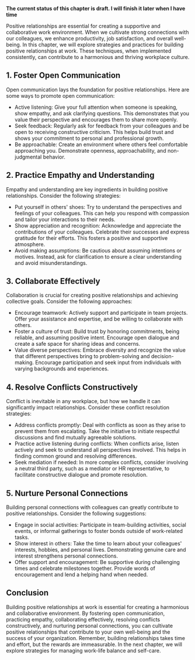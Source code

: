 **The current status of this chapter is draft. I will finish it later when I have time**

Positive relationships are essential for creating a supportive and collaborative work environment. When we cultivate strong connections with our colleagues, we enhance productivity, job satisfaction, and overall well-being. In this chapter, we will explore strategies and practices for building positive relationships at work. These techniques, when implemented consistently, can contribute to a harmonious and thriving workplace culture.

**1. Foster Open Communication**
--------------------------------

Open communication lays the foundation for positive relationships. Here are some ways to promote open communication:

* Active listening: Give your full attention when someone is speaking, show empathy, and ask clarifying questions. This demonstrates that you value their perspective and encourages them to share more openly.
* Seek feedback: Regularly ask for feedback from your colleagues and be open to receiving constructive criticism. This helps build trust and shows your commitment to personal and professional growth.
* Be approachable: Create an environment where others feel comfortable approaching you. Demonstrate openness, approachability, and non-judgmental behavior.

**2. Practice Empathy and Understanding**
-----------------------------------------

Empathy and understanding are key ingredients in building positive relationships. Consider the following strategies:

* Put yourself in others' shoes: Try to understand the perspectives and feelings of your colleagues. This can help you respond with compassion and tailor your interactions to their needs.
* Show appreciation and recognition: Acknowledge and appreciate the contributions of your colleagues. Celebrate their successes and express gratitude for their efforts. This fosters a positive and supportive atmosphere.
* Avoid making assumptions: Be cautious about assuming intentions or motives. Instead, ask for clarification to ensure a clear understanding and avoid misunderstandings.

**3. Collaborate Effectively**
------------------------------

Collaboration is crucial for creating positive relationships and achieving collective goals. Consider the following approaches:

* Encourage teamwork: Actively support and participate in team projects. Offer your assistance and expertise, and be willing to collaborate with others.
* Foster a culture of trust: Build trust by honoring commitments, being reliable, and assuming positive intent. Encourage open dialogue and create a safe space for sharing ideas and concerns.
* Value diverse perspectives: Embrace diversity and recognize the value that different perspectives bring to problem-solving and decision-making. Encourage participation and seek input from individuals with varying backgrounds and experiences.

**4. Resolve Conflicts Constructively**
---------------------------------------

Conflict is inevitable in any workplace, but how we handle it can significantly impact relationships. Consider these conflict resolution strategies:

* Address conflicts promptly: Deal with conflicts as soon as they arise to prevent them from escalating. Take the initiative to initiate respectful discussions and find mutually agreeable solutions.
* Practice active listening during conflicts: When conflicts arise, listen actively and seek to understand all perspectives involved. This helps in finding common ground and resolving differences.
* Seek mediation if needed: In more complex conflicts, consider involving a neutral third party, such as a mediator or HR representative, to facilitate constructive dialogue and promote resolution.

**5. Nurture Personal Connections**
-----------------------------------

Building personal connections with colleagues can greatly contribute to positive relationships. Consider the following suggestions:

* Engage in social activities: Participate in team-building activities, social events, or informal gatherings to foster bonds outside of work-related tasks.
* Show interest in others: Take the time to learn about your colleagues' interests, hobbies, and personal lives. Demonstrating genuine care and interest strengthens personal connections.
* Offer support and encouragement: Be supportive during challenging times and celebrate milestones together. Provide words of encouragement and lend a helping hand when needed.

Conclusion
----------

Building positive relationships at work is essential for creating a harmonious and collaborative environment. By fostering open communication, practicing empathy, collaborating effectively, resolving conflicts constructively, and nurturing personal connections, you can cultivate positive relationships that contribute to your own well-being and the success of your organization. Remember, building relationships takes time and effort, but the rewards are immeasurable. In the next chapter, we will explore strategies for managing work-life balance and self-care.
